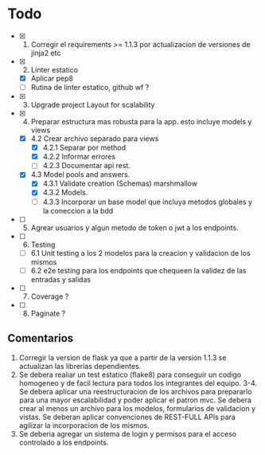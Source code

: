 # Todo

- [x] 1. Corregir el requirements >= 1.1.3 por actualizacion de versiones de jinja2 etc
- [x] 2. Linter estatico
  - [x] Aplicar pep8
  - [ ] Rutina de linter estatico, github wf ?
- [x] 3. Upgrade project Layout for scalability
- [x] 4. Preparar estructura mas robusta para la app. esto incluye models y views
  - [x] 4.2 Crear archivo separado para views
    - [x] 4.2.1 Separar por method
    - [x] 4.2.2 Informar errores
    - [ ] 4.2.3 Documentar api rest.
  - [x] 4.3 Model pools and answers.
    - [x] 4.3.1 Validate creation (Schemas) marshmallow
    - [x] 4.3.2 Models.
    - [ ] 4.3.3 Incorporar un base model que incluya metodos globales y la coneccion a la bdd
- [ ] 5. Agrear usuarios y algun metodo de token o jwt a los endpoints.
- [ ] 6. Testing
  - [ ] 6.1 Unit testing a los 2 modelos para la creacion y validacion de los mismos
  - [ ] 6.2 e2e testing para los endpoints que chequeen la validez de las entradas y salidas
- [ ] 7. Coverage ?
- [ ] 8. Paginate ?

## Comentarios

  1. Corregir la version de flask ya que a partir de la version 1.1.3 se actualizan las librerias dependientes.
  2. Se debera realiar un test estatico (flake8) para conseguir un codigo homogeneo y de facil lectura para todos los integrantes del equipo.
  3-4.  Se debera aplicar una reestructuracion de los archivos para prepararlo para una mayor escalabilidad y poder aplicar el patron mvc. Se debera crear al menos un archivo para los modelos, formularios de validacion y vistas. Se deberan aplicar convenciones de REST-FULL APIs para agilizar la incorporacion de los mismos.
  5. Se deberia agregar un sistema de login y permisos para el acceso controlado a los endpoints.
